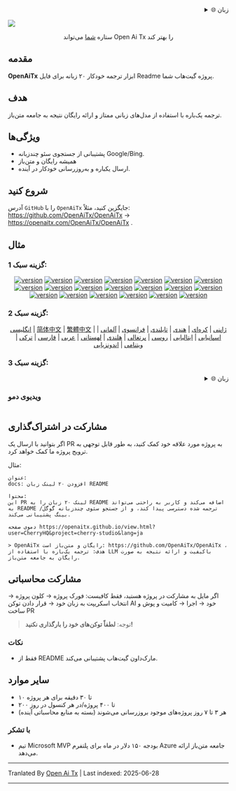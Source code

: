 <div align="right" >
  <details>
    <summary >🌐 زبان</summary>
    <div>
      <div align="right">
        <p><a href="https://openaitx.github.io/view.html?user=OpenAiTx&project=OpenAiTx&lang=en">انگلیسی</a></p>
        <p><a href="https://openaitx.github.io/view.html?user=OpenAiTx&project=OpenAiTx&lang=zh-CN">简体中文</a></p>
        <p><a href="https://openaitx.github.io/view.html?user=OpenAiTx&project=OpenAiTx&lang=zh-TW">繁體中文</a></p>
        <p><a href="https://openaitx.github.io/view.html?user=OpenAiTx&project=OpenAiTx&lang=ja">ژاپنی</a></p>
        <p><a href="https://openaitx.github.io/view.html?user=OpenAiTx&project=OpenAiTx&lang=ko">کره‌ای</a></p>
        <p><a href="https://openaitx.github.io/view.html?user=OpenAiTx&project=OpenAiTx&lang=hi">هندی</a></p>
        <p><a href="https://openaitx.github.io/view.html?user=OpenAiTx&project=OpenAiTx&lang=th">تایلندی</a></p>
        <p><a href="https://openaitx.github.io/view.html?user=OpenAiTx&project=OpenAiTx&lang=fr">فرانسوی</a></p>
        <p><a href="https://openaitx.github.io/view.html?user=OpenAiTx&project=OpenAiTx&lang=de">آلمانی</a></p>
        <p><a href="https://openaitx.github.io/view.html?user=OpenAiTx&project=OpenAiTx&lang=es">اسپانیایی</a></p>
        <p><a href="https://openaitx.github.io/view.html?user=OpenAiTx&project=OpenAiTx&lang=it">ایتالیایی</a></p>
        <p><a href="https://openaitx.github.io/view.html?user=OpenAiTx&project=OpenAiTx&lang=ru">روسی</a></p>
        <p><a href="https://openaitx.github.io/view.html?user=OpenAiTx&project=OpenAiTx&lang=pt">پرتغالی</a></p>
        <p><a href="https://openaitx.github.io/view.html?user=OpenAiTx&project=OpenAiTx&lang=nl">هلندی</a></p>
        <p><a href="https://openaitx.github.io/view.html?user=OpenAiTx&project=OpenAiTx&lang=pl">لهستانی</a></p>
        <p><a href="https://openaitx.github.io/view.html?user=OpenAiTx&project=OpenAiTx&lang=ar">عربی</a></p>
        <p><a href="https://openaitx.github.io/view.html?user=OpenAiTx&project=OpenAiTx&lang=fa">فارسی</a></p>
        <p><a href="https://openaitx.github.io/view.html?user=OpenAiTx&project=OpenAiTx&lang=tr">ترکی</a></p>
        <p><a href="https://openaitx.github.io/view.html?user=OpenAiTx&project=OpenAiTx&lang=vi">ویتنامی</a></p>
        <p><a href="https://openaitx.github.io/view.html?user=OpenAiTx&project=OpenAiTx&lang=id">اندونزیایی</a></p>
      </div>
    </div>
  </details>
</div>

![](https://openaitx.github.io/logo_crop.png)



<div align="center">
 ستاره <a href="https://github.com/OpenAiTx/OpenAiTx">شما</a>  می‌تواند Open Ai Tx را بهتر کند
</div>


## مقدمه

**OpenAiTx** ابزار ترجمه خودکار ۲۰ زبانه برای فایل Readme پروژه گیت‌هاب شما.

## هدف

ترجمه یک‌باره با استفاده از مدل‌های زبانی ممتاز و ارائه رایگان نتیجه به جامعه متن‌باز.

## ویژگی‌ها

- پشتیبانی از جستجوی سئو چندزبانه Google/Bing.
- همیشه رایگان و متن‌باز
- ارسال یکباره و به‌روزرسانی خودکار در آینده.   



## شروع کنید

آدرس `GitHub` را با `OpenAiTx` جایگزین کنید، مثلاً: https://github.com/OpenAiTx/OpenAiTx → https://openaitx.com/OpenAiTx/OpenAiTx .

## مثال

### گزینه سبک 1:

<div style="text-align: center"><p><a href="https://openaitx.github.io/view.html?user=OpenAiTx&project=OpenAiTx&lang=en"><img src="https://img.shields.io/badge/EN-white" alt="version"></a> <a href="https://openaitx.github.io/view.html?user=OpenAiTx&project=OpenAiTx&lang=zh-CN"><img src="https://img.shields.io/badge/简中-white" alt="version"></a> <a href="https://openaitx.github.io/view.html?user=OpenAiTx&project=OpenAiTx&lang=zh-TW"><img src="https://img.shields.io/badge/繁中-white" alt="version"></a> <a href="https://openaitx.github.io/view.html?user=OpenAiTx&project=OpenAiTx&lang=ja"><img src="https://img.shields.io/badge/日本語-white" alt="version"></a> <a href="https://openaitx.github.io/view.html?user=OpenAiTx&project=OpenAiTx&lang=ko"><img src="https://img.shields.io/badge/한국어-white" alt="version"></a> <a href="https://openaitx.github.io/view.html?user=OpenAiTx&project=OpenAiTx&lang=hi"><img src="https://img.shields.io/badge/हिन्दी-white" alt="version"></a> <a href="https://openaitx.github.io/view.html?user=OpenAiTx&project=OpenAiTx&lang=th"><img src="https://img.shields.io/badge/ไทย-white" alt="version"></a> <a href="https://openaitx.github.io/view.html?user=OpenAiTx&project=OpenAiTx&lang=fr"><img src="https://img.shields.io/badge/Français-white" alt="version"></a> <a href="https://openaitx.github.io/view.html?user=OpenAiTx&project=OpenAiTx&lang=de"><img src="https://img.shields.io/badge/Deutsch-white" alt="version"></a> <a href="https://openaitx.github.io/view.html?user=OpenAiTx&project=OpenAiTx&lang=es"><img src="https://img.shields.io/badge/Español-white" alt="version"></a> <a href="https://openaitx.github.io/view.html?user=OpenAiTx&project=OpenAiTx&lang=it"><img src="https://img.shields.io/badge/Italiano-white" alt="version"></a> <a href="https://openaitx.github.io/view.html?user=OpenAiTx&project=OpenAiTx&lang=ru"><img src="https://img.shields.io/badge/Русский-white" alt="version"></a> <a href="https://openaitx.github.io/view.html?user=OpenAiTx&project=OpenAiTx&lang=pt"><img src="https://img.shields.io/badge/Português-white" alt="version"></a> <a href="https://openaitx.github.io/view.html?user=OpenAiTx&project=OpenAiTx&lang=nl"><img src="https://img.shields.io/badge/Nederlands-white" alt="version"></a> <a href="https://openaitx.github.io/view.html?user=OpenAiTx&project=OpenAiTx&lang=pl"><img src="https://img.shields.io/badge/Polski-white" alt="version"></a> <a href="https://openaitx.github.io/view.html?user=OpenAiTx&project=OpenAiTx&lang=ar"><img src="https://img.shields.io/badge/العربية-white" alt="version"></a> <a href="https://openaitx.github.io/view.html?user=OpenAiTx&project=OpenAiTx&lang=fa"><img src="https://img.shields.io/badge/فارسی-white" alt="version"></a> <a href="https://openaitx.github.io/view.html?user=OpenAiTx&project=OpenAiTx&lang=tr"><img src="https://img.shields.io/badge/Türkçe-white" alt="version"></a> <a href="https://openaitx.github.io/view.html?user=OpenAiTx&project=OpenAiTx&lang=vi"><img src="https://img.shields.io/badge/Tiếng Việt-white" alt="version"></a> <a href="https://openaitx.github.io/view.html?user=OpenAiTx&project=OpenAiTx&lang=id"><img src="https://img.shields.io/badge/Bahasa Indonesia-white" alt="version"></a> </p></div>

### گزینه سبک 2:

<p align="center">
  <a href="https://openaitx.github.io/view.html?user=OpenAiTx&project=OpenAiTx&lang=en">انگلیسی</a> |
  <a href="https://openaitx.github.io/view.html?user=OpenAiTx&project=OpenAiTx&lang=zh-CN">简体中文</a> |
  <a href="https://openaitx.github.io/view.html?user=OpenAiTx&project=OpenAiTx&lang=zh-TW">繁體中文</a> |
  <a href="https://openaitx.github.io/view.html?user=OpenAiTx&project=OpenAiTx&lang=ja">ژاپنی</a> |
  <a href="https://openaitx.github.io/view.html?user=OpenAiTx&project=OpenAiTx&lang=ko">کره‌ای</a> |
  <a href="https://openaitx.github.io/view.html?user=OpenAiTx&project=OpenAiTx&lang=hi">هندی</a> |
  <a href="https://openaitx.github.io/view.html?user=OpenAiTx&project=OpenAiTx&lang=th">تایلندی</a> |
  <a href="https://openaitx.github.io/view.html?user=OpenAiTx&project=OpenAiTx&lang=fr">فرانسوی</a> |
  <a href="https://openaitx.github.io/view.html?user=OpenAiTx&project=OpenAiTx&lang=de">آلمانی</a> |
  <a href="https://openaitx.github.io/view.html?user=OpenAiTx&project=OpenAiTx&lang=es">اسپانیایی</a> |
  <a href="https://openaitx.github.io/view.html?user=OpenAiTx&project=OpenAiTx&lang=it">ایتالیایی</a> |
  <a href="https://openaitx.github.io/view.html?user=OpenAiTx&project=OpenAiTx&lang=ru">روسی</a> |
  <a href="https://openaitx.github.io/view.html?user=OpenAiTx&project=OpenAiTx&lang=pt">پرتغالی</a> |
  <a href="https://openaitx.github.io/view.html?user=OpenAiTx&project=OpenAiTx&lang=nl">هلندی</a> |
  <a href="https://openaitx.github.io/view.html?user=OpenAiTx&project=OpenAiTx&lang=pl">لهستانی</a> |
  <a href="https://openaitx.github.io/view.html?user=OpenAiTx&project=OpenAiTx&lang=ar">عربی</a> |
  <a href="https://openaitx.github.io/view.html?user=OpenAiTx&project=OpenAiTx&lang=fa">فارسی</a> |
  <a href="https://openaitx.github.io/view.html?user=OpenAiTx&project=OpenAiTx&lang=tr">ترکی</a> |
  <a href="https://openaitx.github.io/view.html?user=OpenAiTx&project=OpenAiTx&lang=vi">ویتنامی</a> |
  <a href="https://openaitx.github.io/view.html?user=OpenAiTx&project=OpenAiTx&lang=id">اندونزیایی</a>
</p>

### گزینه سبک 3:

<div align="right" >
  <details>
    <summary >🌐 زبان</summary>
    <div>
      <div align="right">
        <p><a href="https://openaitx.github.io/view.html?user=OpenAiTx&project=OpenAiTx&lang=en">انگلیسی</a></p>
        <p><a href="https://openaitx.github.io/view.html?user=OpenAiTx&project=OpenAiTx&lang=zh-CN">简体中文</a></p>
        <p><a href="https://openaitx.github.io/view.html?user=OpenAiTx&project=OpenAiTx&lang=zh-TW">繁體中文</a></p>
<p><a href="https://openaitx.github.io/view.html?user=OpenAiTx&project=OpenAiTx&lang=ja">日本語</a></p>
<p><a href="https://openaitx.github.io/view.html?user=OpenAiTx&project=OpenAiTx&lang=ko">한국어</a></p>
<p><a href="https://openaitx.github.io/view.html?user=OpenAiTx&project=OpenAiTx&lang=hi">हिन्दी</a></p>
<p><a href="https://openaitx.github.io/view.html?user=OpenAiTx&project=OpenAiTx&lang=th">ไทย</a></p>
<p><a href="https://openaitx.github.io/view.html?user=OpenAiTx&project=OpenAiTx&lang=fr">Français</a></p>
<p><a href="https://openaitx.github.io/view.html?user=OpenAiTx&project=OpenAiTx&lang=de">Deutsch</a></p>
<p><a href="https://openaitx.github.io/view.html?user=OpenAiTx&project=OpenAiTx&lang=es">Español</a></p>
<p><a href="https://openaitx.github.io/view.html?user=OpenAiTx&project=OpenAiTx&lang=it">Itapano</a></p>
<p><a href="https://openaitx.github.io/view.html?user=OpenAiTx&project=OpenAiTx&lang=ru">Русский</a></p>
<p><a href="https://openaitx.github.io/view.html?user=OpenAiTx&project=OpenAiTx&lang=pt">Português</a></p>
<p><a href="https://openaitx.github.io/view.html?user=OpenAiTx&project=OpenAiTx&lang=nl">Nederlands</a></p>
<p><a href="https://openaitx.github.io/view.html?user=OpenAiTx&project=OpenAiTx&lang=pl">Polski</a></p>
<p><a href="https://openaitx.github.io/view.html?user=OpenAiTx&project=OpenAiTx&lang=ar">العربية</a></p>
<p><a href="https://openaitx.github.io/view.html?user=OpenAiTx&project=OpenAiTx&lang=fa">فارسی</a></p>
<p><a href="https://openaitx.github.io/view.html?user=OpenAiTx&project=OpenAiTx&lang=tr">Türkçe</a></p>
<p><a href="https://openaitx.github.io/view.html?user=OpenAiTx&project=OpenAiTx&lang=vi">Tiếng Việt</a></p>
<p><a href="https://openaitx.github.io/view.html?user=OpenAiTx&project=OpenAiTx&lang=id">Bahasa Indonesia</a></p>
      </div>
    </div>
  </details>
</div>


### ویدیوی دمو

<a href="https://github.com/user-attachments/assets/a1370023-8924-4d40-9f18-979a334e934d"> 
<img src="https://github.com/user-attachments/assets/f99e18aa-d943-4a88-a40e-2642952e9695"  alt="">
</a>



## مشارکت در اشتراک‌گذاری

اگر بتوانید با ارسال یک PR به پروژه مورد علاقه خود کمک کنید، به طور قابل توجهی به ترویج پروژه ما کمک خواهد کرد.

مثال:

```
عنوان:
docs: افزودن ۲۰ لینک زبان README

محتوا:
این PR لینک ۲۰ زبان را به README اضافه می‌کند و کاربر به راحتی می‌تواند به README ترجمه شده دسترسی پیدا کند، و از جستجو سئوی چندزبانه گوگل/بینگ پشتیبانی می‌کند.

دموی صفحه https://openaitx.github.io/view.html?user=CherryHQ&project=cherry-studio&lang=ja

> OpenAiTx رایگان و متن‌باز است: https://github.com/OpenAiTx/OpenAiTx ، هدف: ترجمه یک‌باره با استفاده از LLM باکیفیت و ارائه نتیجه به صورت رایگان به جامعه متن‌باز.
```



## مشارکت محاسباتی

اگر مایل به مشارکت در پروژه هستید، فقط کافیست:
فورک پروژه → کلون پروژه → انتخاب اسکریپت به زبان خود → قرار دادن توکن AI خود → اجرا → کامیت و پوش و ساخت PR

> توجه: **لطفاً توکن‌های خود را بارگذاری نکنید!**

### نکات

- فقط از README مارک‌داون گیت‌هاب پشتیبانی می‌کند.

## سایر موارد

- ۱۰ تا ۳۰ دقیقه برای هر پروژه
- ۲۰۰ تا ۴۰۰ پروژه/در هر کنسول در روز
- هر ۳ تا ۷ روز پروژه‌های موجود بروزرسانی می‌شوند (بسته به منابع محاسباتی آینده)


### با تشکر

- تیم Microsoft MVP بودجه ۱۵۰ دلار در ماه برای پلتفرم Azure جامعه متن‌باز ارائه می‌دهد.

---

Tranlated By [Open Ai Tx](https://github.com/OpenAiTx/OpenAiTx) | Last indexed: 2025-06-28

---